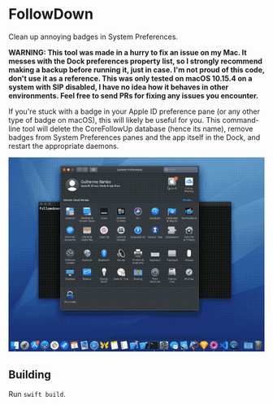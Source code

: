 # FollowDown

Clean up annoying badges in System Preferences.

**WARNING: This tool was made in a hurry to fix an issue on my Mac. It messes with the Dock preferences property list, so I strongly recommend making a backup before running it, just in case. I'm not proud of this code, don't use it as a reference. This was only tested on macOS 10.15.4 on a system with SIP disabled, I have no idea how it behaves in other environments. Feel free to send PRs for fixing any issues you encounter.**

If you're stuck with a badge in your Apple ID preference pane (or any other type of badge on macOS), this will likely be useful for you. This command-line tool will delete the CoreFollowUp database (hence its name), remove badges from System Preferences panes and the app itself in the Dock, and restart the appropriate daemons.

![demo](./demo.gif)

## Building

Run `swift build`.
